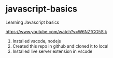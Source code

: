 # javascript-basics
Learning Javascript basics

https://www.youtube.com/watch?v=W6NZfCO5SIk

1. Installed vscode, nodejs
2. Created this repo in github and cloned it to local
3. Installed live server extension in vscode